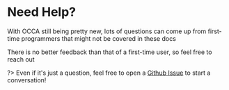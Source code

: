 # Need Help?

With OCCA still being pretty new, lots of questions can come up from first-time programmers that might not be covered in these docs

There is no better feedback than that of a first-time user, so feel free to reach out

?> Even if it's just a question, feel free to open a [Github Issue](https://github.com/libocca/occa/issues) to start a conversation!
